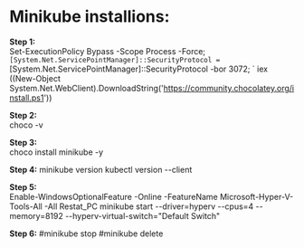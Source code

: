 # Minikube installions: 

**Step 1:**  
Set-ExecutionPolicy Bypass -Scope Process -Force; `
[System.Net.ServicePointManager]::SecurityProtocol = `
[System.Net.ServicePointManager]::SecurityProtocol -bor 3072; `
iex ((New-Object System.Net.WebClient).DownloadString('https://community.chocolatey.org/install.ps1'))

**Step 2:** 	   
choco -v

**Step 3:**  
choco install minikube -y

**Step 4:** 
minikube version
kubectl version --client

**Step 5:**  
Enable-WindowsOptionalFeature -Online -FeatureName Microsoft-Hyper-V-Tools-All -All
Restat_PC
minikube start --driver=hyperv --cpus=4 --memory=8192  --hyperv-virtual-switch="Default Switch"

**Step 6:** 
#minikube stop
#minikube delete

